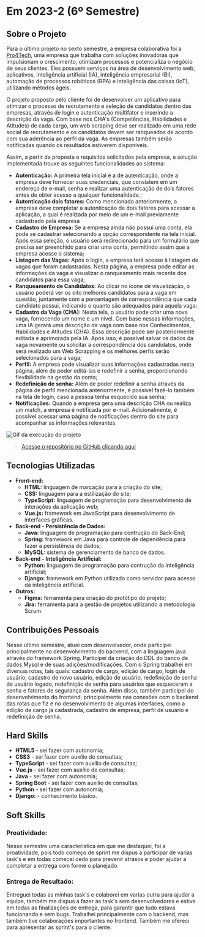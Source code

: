 # Em 2023-2 (6º Semestre)

## Sobre o Projeto

Para o último projeto no sexto semestre, a empresa colaborativa foi a [Pro4Tech](https://www.pro4tech.com.br/), uma empresa que trabalha com soluções inovadoras que impulsionam o crescimento, otimizam processos e potencializa o negócio de seus clientes. Eles possuem serviços na área de desenvolvimento web, aplicativos, inteligência artificial (IA), inteligência empresarial (BI), automação de processos robóticos (RPA) e inteligência das coisas (IoT), utilizando métodos ágeis.

O projeto proposto pelo cliente foi de desenvolver um aplicativo para otimizar o processo de recrutamento e seleção de candidatos dentro das empresas, através de login e autenticação multifator e inserindo a descrição da vaga. Com base nos CHA's (Competências, Habilidades e Atitudes) de cada cargo, um web scraping deve ser realizado em uma rede social de recrutamento e os candidatos devem ser ranqueados de acordo com sua aderência ao perfil da vaga. As empresas também serão notificadas quando os resultados estiverem disponíveis.

Assim, a partir da proposta e requisitos solicitados pela empresa, a solução implementada trouxe as seguintes funcionalidades ao sistema:

* **Autenticação:** A primeira tela inicial é a de autenticação, onde a empresa deve fornecer suas credenciais, que consistem em um endereço de e-mail, senha e realizar uma autenticação de dois fatores antes de obter acesso a qualquer funcionalidade.;
* **Autenticação dois fatores:** Como mencionado anteriormente, a empresa deve completar a autenticação de dois fatores para acessar a aplicação, a qual é realizada por meio de um e-mail previamente cadastrado pela empresa 
* **Cadastro de Empresa:** Se a empresa ainda não possui uma conta, ela pode se cadastrar selecionando a opção correspondente na tela inicial. Após essa seleção, o usuário será redirecionado para um formulário que precisa ser preenchido para criar uma conta, permitindo assim que a empresa acesse o sistema;
* **Listagem das Vagas:** Após o login, a empresa terá acesso à listagem de vagas que foram cadastradas. Nesta página, a empresa pode editar as informações da vaga e visualizar o ranqueamento mais recente dos candidatos para essa vaga;
* **Ranqueamento de Candidatos:** Ao clicar no ícone de visualização, o usuário poderá ver os oito melhores candidatos para a vaga em questão, juntamente com a porcentagem de correspondência que cada candidato possui, indicando o quanto são adequados para aquela vaga; 
* **Cadastro da Vaga (CHA):** Nesta tela, o usuário pode criar uma nova vaga, fornecendo um nome e um nível. Com base nessas informações, uma IA gerará uma descrição da vaga com base nos Conhecimentos, Habilidades e Atitudes (CHA). Essa descrição pode ser posteriormente editada e aprimorada pela IA. Após isso, é possível salvar os dados da vaga novamente ou solicitar a correspondência dos candidatos, onde será realizado um Web Scrapping e os melhores perfis serão selecionados para a vaga;
* **Perfil:** A empresa pode visualizar suas informações cadastradas nesta página, além de poder editá-las e redefinir a senha, proporcionando flexibilidade na gestão da conta;
* **Redefinição de senha:** Além de poder redefinir a senha através da página de perfil mencionada anteriormente, é possível fazê-lo também na tela de login, caso a pessoa tenha esquecido sua senha;
* **Notificações:** Quando a empresa gera uma descrição CHA ou realiza um match, a empresa é notificada por e-mail. Adicionalmente, é possível acessar uma página de notificações dentro do site para acompanhar as informações relevantes.

![Gif da execução do projeto](../img/6-semestre.gif)

> [Acesse o repositório no GitHub clicando aqui](https://github.com/Inodevs-6/Inodevs-doc)

## Tecnologias Utilizadas

* **Front-end:** 
    - **HTML:** linguagem de marcação para a criação do site;
    - **CSS:** linguagem para a estilização do site;
    - **TypeScript:** linguagem de programação para desenvolvimento de interações da aplicação web;
    - **Vue.js:** framework em JavaScript para desenvolvimento de interfaces gráficas.
* **Back-end - Persistência de Dados:** 
    - **Java:** linguagem de programação para contrução do Back-End;
    - **Spring:** framework em Java para controle de dependência para fazer a persistência de dados;
    - **MySQL:** sistema de gerenciamento de banco de dados.
* **Back-end - Inteligência Artificial:** 
    - **Python:** linguagem de programação para contrução da inteligência artificial;
    - **Django:** framework em Python utilizado como servidor para acesso da inteligência artificial.
* **Outros:** 
    - **Figma:** ferramenta para criação do protótipo do projeto;
    - **Jira:** ferramenta para a gestão de projetos utilizando a metodologia Scrum.

## Contribuições Pessoais

Nesse último semestre, atuei com desenvolvedor, onde participei principalmente no desenvolvimento do backend, com a linguagem java através do framework Spring. Participei da criação do DDL do banco de dados Mysql e de suas adições/modificações. Com o Spring trabalhei em diversas rotas, tais quais: cadastro de cargo, edição de cargo, login de usuário, cadastro de novo usuário, edição de usuário, redefinição de senha de usuário logado, redefinição de senha para usuários que esqueceram a senha e fatores de segurança da senha. Além disso, também participei do desenvolvimento do frontend, principalmente nas conexões com o backend das rotas que fiz e no desenvolvimento de algumas interfaces, como a edição de cargo já cadastrada, cadastro de empresa, perfil de usuário e redefinição de senha.

## Hard Skills

* **HTML5** - sei fazer com autonomia;
* **CSS3** - sei fazer com auxílio de consultas;
* **TypeScript** - sei fazer com auxílio de consultas;
* **Vue.js** - sei fazer com auxílio de consultas;
* **Java** - sei fazer com autonomia;
* **Spring Boot** - sei fazer com auxílio de consultas;
* **Python** - sei fazer com autonomia;
* **Django:** - conhecimento básico.

## Soft Skills

### Proatividade:

Nesse semestre uma caracteristica em que me destaquei, foi a proatividade, pois todo começo de sprint me dispus a participar de varias task's e em todas comecei cedo para prevenir atrasos e poder ajudar a completar a entrega com forme o planejado.

### Entrega de Resultado:

Entreguei todas as minhas task's e colaborei em varias outra para ajudar a equipe, também me dispus a fazer as task's sem desenvolvedores e estive em todas as finalizações de entrega, para garantir que tudo estava funcionando e sem bugs. Trabalhei principalmente com o backend, mas também tive colaborações importantes no frontend. Também me ofereci para apresentar as sprint's para o cliente.